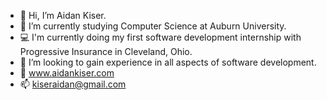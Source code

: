 - 👋 Hi, I’m Aidan Kiser.
- 👀 I’m currently studying Computer Science at Auburn University.
- 💻 I'm currently doing my first software development internship with Progressive Insurance in Cleveland, Ohio.
- 🌱 I’m looking to gain experience in all aspects of software development.
- 💾 www.aidankiser.com
- 📫 kiseraidan@gmail.com

<!---
kiseraidan/kiseraidan is a ✨ special ✨ repository because its `README.md` (this file) appears on your GitHub profile.
You can click the Preview link to take a look at your changes.
--->
